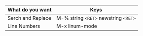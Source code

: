 

| What do you want    | Keys |
| ---      | ---       |
| Serch and Replace | M-% string `<RET>` newstring `<RET>`  |
  | Line Numbers | M-x linum-mode  |
